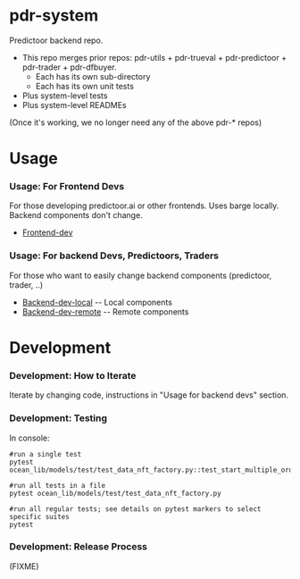 # pdr-system

Predictoor backend repo.

- This repo merges prior repos: pdr-utils + pdr-trueval + pdr-predictoor + pdr-trader + pdr-dfbuyer.
  - Each has its own sub-directory
  - Each has its own unit tests
- Plus system-level tests
- Plus system-level READMEs

(Once it's working, we no longer need any of the above pdr-* repos)

# Usage

### Usage: For Frontend Devs

For those developing predictoor.ai or other frontends. Uses barge locally. Backend components don't change.

- [Frontend-dev](READMEs/frontend-dev.md)

### Usage: For backend Devs, Predictoors, Traders

For those who want to easily change backend components (predictoor, trader, ..)

- [Backend-dev-local](READMEs/backend-dev-local.md) -- Local components
- [Backend-dev-remote](READMEs/backend-dev-remote.md) -- Remote components


# Development

### Development: How to Iterate

Iterate by changing code, instructions in "Usage for backend devs" section.


### Development: Testing

In console:
```console
#run a single test
pytest ocean_lib/models/test/test_data_nft_factory.py::test_start_multiple_order

#run all tests in a file
pytest ocean_lib/models/test/test_data_nft_factory.py

#run all regular tests; see details on pytest markers to select specific suites
pytest
```

### Development: Release Process

(FIXME)